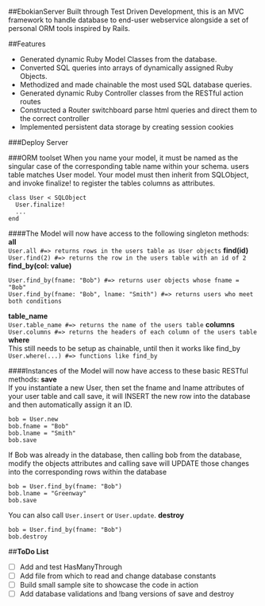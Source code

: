 ##EbokianServer
Built through Test Driven Development, this is an MVC framework to handle database to end-user webservice alongside a set of personal ORM tools inspired by Rails.

##Features
* Generated dynamic Ruby Model Classes from the database.
* Converted SQL queries into arrays of dynamically assigned Ruby Objects.
* Methodized and made chainable the most used SQL database queries.
* Generated dynamic Ruby Controller classes from the RESTful action routes
* Constructed a Router switchboard parse html queries and direct them to the correct controller
* Implemented persistent data storage by creating session cookies

###Deploy Server


###ORM toolset
When you name your model, it must be named as the singular case of the
corresponding table name within your schema. users table matches User model.
Your model must then inherit from SQLObject, and invoke finalize! to register
the tables columns as attributes.
```
class User < SQLObject
  User.finalize!
  ...
end
```
####The Model will now have access to the following singleton methods:
**all**<br/>
`User.all #=> returns rows in the users table as User objects`
**find(id)**<br/>
`User.find(2) #=> returns the row in the users table with an id of 2`
**find_by(col: value)**<br/>
```
User.find_by(fname: "Bob") #=> returns user objects whose fname = "Bob"
User.find_by(fname: "Bob", lname: "Smith") #=> returns users who meet both conditions
```
**table_name**<br/>
`User.table_name #=> returns the name of the users table`
**columns**<br/>
`User.columns #=> returns the headers of each column of the users table`
**where**<br/>
This still needs to be setup as chainable, until then it works like find_by
`User.where(...) #=> functions like find_by`


####Instances of the Model will now have access to these basic RESTful methods:
**save**<br/>
If you instantiate a new User, then set the fname and lname attributes of your
user table and call save, it will INSERT the new row into the database and then
automatically assign it an ID.
```
bob = User.new
bob.fname = "Bob"
bob.lname = "Smith"
bob.save
```
If Bob was already in the database, then calling bob from the database, modify
the objects attributes and calling save will UPDATE those changes into the
corresponding rows within the database
```
bob = User.find_by(fname: "Bob")
bob.lname = "Greenway"
bob.save
```
You can also call `User.insert` or `User.update`.
**destroy**<br/>
```
bob = User.find_by(fname: "Bob")
bob.destroy
```

##**ToDo List**
* [ ] Add and test HasManyThrough
* [ ] Add file from which to read and change database constants
* [ ] Build small sample site to showcase the code in action
* [ ] Add database validations and !bang versions of save and destroy
